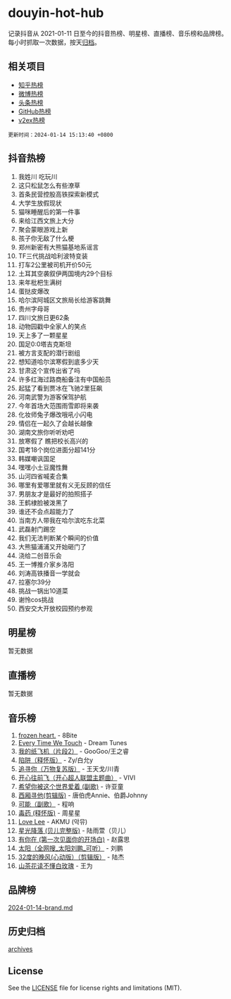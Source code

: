 # douyin-hot-hub

记录抖音从 2021-01-11 日至今的抖音热榜、明星榜、直播榜、音乐榜和品牌榜。每小时抓取一次数据，按天[归档](archives)。

## 相关项目

- [知乎热榜](https://github.com/lonnyzhang423/zhihu-hot-hub)
- [微博热榜](https://github.com/lonnyzhang423/weibo-hot-hub)
- [头条热榜](https://github.com/lonnyzhang423/toutiao-hot-hub)
- [GitHub热榜](https://github.com/lonnyzhang423/github-hot-hub)
- [v2ex热榜](https://github.com/lonnyzhang423/v2ex-hot-hub)


`更新时间：2024-01-14 15:13:40 +0800`

## 抖音热榜

1. 我姓川 吃玩川
1. 这只松鼠怎么有些潦草
1. 首条民营控股高铁探索新模式
1. 大学生放假现状
1. 猫咪睡醒后的第一件事
1. 来给江西文旅上大分
1. 聚会蒙眼游戏上新
1. 孩子你无敌了什么梗
1. 郑州新密有大熊猫基地系谣言
1. TF三代挑战哈利波特变装
1. 打车2公里被司机开价50元
1. 土耳其空袭叙伊两国境内29个目标
1. 来年枇杷生满树
1. 蛋挞皮爆改
1. 哈尔滨阿城区文旅局长给游客跳舞
1. 贵州字母哥
1. 四川文旅日更62条
1. 动物园戳中全家人的笑点
1. 天上多了一颗星星
1. 国足0:0塔吉克斯坦
1. 被方言支配的潜行剧组
1. 想知道哈尔滨寒假到底多少天
1. 甘肃这个宣传出省了吗
1. 许多红海过路商船备注有中国船员
1. 起猛了看到贾冰在飞驰2里狂飙
1. 河南武警为游客保驾护航
1. 今年首场大范围雨雪即将来袭
1. 化妆师兔子爆改哦吼小闪电
1. 情侣在一起久了会越长越像
1. 湖南文旅你听听劝吧
1. 放寒假了 瞧把校长高兴的
1. 国考18个岗位进面分超141分
1. 韩媒嘲讽国足
1. 嘿嘿小土豆魔性舞
1. 山河四省喊麦合集
1. 哪里有爱哪里就有义无反顾的信任
1. 男朋友才是最好的拍照搭子
1. 王鹤棣脸被泼黑了
1. 谁还不会点超能力了
1. 当南方人带我在哈尔滨吃东北菜
1. 武磊射门踢空
1. 我们无法判断某个瞬间的价值
1. 大熊猫浦浦又开始砸门了
1. 浇给二创音乐会
1. 王一博推介家乡洛阳
1. 刘涛高铁播音一学就会
1. 拉塞尔39分
1. 挑战一锅出10道菜
1. 谢怜cos挑战
1. 西安交大开放校园预约参观

## 明星榜

暂无数据

## 直播榜

暂无数据

## 音乐榜

1. [frozen heart.](https://sf86-cdn-tos.douyinstatic.com/obj/tos-cn-ve-2774/oIIWJfyjIACZA9zQMtnJ6hQQhFC4vhCupoRBsO) - 8Bite
1. [Every Time We Touch](https://sf86-cdn-tos.douyinstatic.com/obj/tos-cn-ve-2774/ogN6lUKQeBBfEVhIOMikG1CcJjugxk1tztZyhP) - Dream Tunes
1. [我的纸飞机（片段2）](https://sf86-cdn-tos.douyinstatic.com/obj/tos-cn-ve-2774/oM2ZrKcg2CD5AeRB2gkeXOFB1IxAGJdZPazYHf) - GooGoo/王之睿
1. [陷阱（释怀版）](https://sf3-cdn-tos.douyinstatic.com/obj/tos-cn-ve-2774/oE8C21LeZrzKLDFfQYgMzx4GAIHageG5IzayY7) - Zy/白允y
1. [追寻你（万物复苏版）](https://sf3-cdn-tos.douyinstatic.com/obj/tos-cn-ve-2774/oYeAZJsbjIDit9APmBg8u6uDUQnHmoCf3gbo74) - 王天戈/川青
1. [开心往前飞（开心超人联盟主题曲）](https://sf86-cdn-tos.douyinstatic.com/obj/tos-cn-ve-2774/9d8fb7c82cf1421fb93a9fe925275e0a) - VIVI
1. [希望你被这个世界爱着 (副歌)](https://sf86-cdn-tos.douyinstatic.com/obj/tos-cn-ve-2774/oUHCmWQfZlE3QQBKBeD8rCFLpJzPgCpImhsxMt) - 许亚童
1. [西厢寻他(剪辑版)](https://sf3-cdn-tos.douyinstatic.com/obj/tos-cn-ve-2774/oUsAVfAQKlRNxEv5qxvIB8o5qmIWUcXbzJKJhw) - 唐伯虎Annie、伯爵Johnny
1. [可能（副歌）](https://sf3-cdn-tos.douyinstatic.com/obj/tos-cn-ve-2774/cde1731888894259b333569393c2fb51) - 程响
1. [毒药 (释怀版)](https://sf3-cdn-tos.douyinstatic.com/obj/tos-cn-ve-2774/oYILMEAzspdZBIzy4frJNB8ZHPHWAhiwowd4Ad) - 周星星
1. [Love Lee](https://sf86-cdn-tos.douyinstatic.com/obj/tos-cn-ve-2774/o05GbkJGbCBTdDnMtB0fwOYgkeZp23vrWQDQBS) - AKMU (악뮤)
1. [星光降落 (贝儿完整版)](https://sf86-cdn-tos.douyinstatic.com/obj/tos-cn-ve-2774/okwB9hAwyAtsFFkFBzAX1hOOfQuIoMNs0W2Mwr) - 陆雨萱（贝儿）
1. [有你在 (第一次见面你的开场白)](https://sf86-cdn-tos.douyinstatic.com/obj/tos-cn-ve-2774/oAthrQ3ClJBfI57uBoFEgNDYtNCZ0TSYQQfxQ0) - 赵露思
1. [太阳（全网搜_太阳刘鹏_可听）](https://sf86-cdn-tos.douyinstatic.com/obj/tos-cn-ve-2774/ogWbyIQnlBFImVbeDocRdCIYtBHlbJXgfZMvgz) - 刘鹏
1. [32度的晚风(心动版）（剪辑版）](https://sf86-cdn-tos.douyinstatic.com/obj/tos-cn-ve-2774/owNyabsyWdzUulxhoJfK8IBXgp0UMQAHpvGh2B) - 陆杰
1. [山茶花读不懂白玫瑰](https://sf6-cdn-tos.douyinstatic.com/obj/tos-cn-ve-2774/osfn8B7DktrRHEPJgPCfDbw7QDQEkwC16BxZg9) - 王为

## 品牌榜

[2024-01-14-brand.md](archives/2024-01-14-brand.md)

## 历史归档

[archives](archives)

## License

See the [LICENSE](LICENSE) file for license rights and limitations (MIT).
